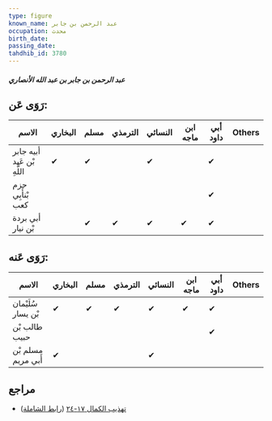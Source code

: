 ```yaml
---
type: figure
known_name: عبد الرحمن بن جابر
occupation: محدث
birth_date:
passing_date:
tahdhib_id: 3780
---
```

##### عبد الرحمن بن جابر بن عبد الله الأنصاري

## رَوَى عَن:
| الاسم                      | البخاري | مسلم | الترمذي | النسائي | ابن ماجه | أبي داود | Others |
| -------------------------- | ------- | ---- | ------- | ------- | -------- | -------- | ------ |
| أبيه جابر بْن عَبد اللَّهِ | ✔       | ✔    |         | ✔       |          | ✔        |        |
| حزم بْنأَبِي كعب           |         |      |         |         |          | ✔        |        |
| أبي بردة بْن نيار          |         | ✔    | ✔       | ✔       | ✔        | ✔        |        |
## رَوَى عَنه:
| الاسم              | البخاري | مسلم | الترمذي | النسائي | ابن ماجه | أبي داود | Others |
| ------------------ | ------- | ---- | ------- | ------- | -------- | -------- | ------ |
| سُلَيْمان بْن يسار | ✔       | ✔    | ✔       | ✔       | ✔        | ✔        |        |
| طالب بْن حبيب      |         |      |         |         |          | ✔        |        |
| مسلم بْن أَبي مريم | ✔       |      |         | ✔       |          |          |        |
## مراجع
- [تهذيب الكمال ١٧-٢٤](obsidian://open?vault=Tahdhib-al-Kamal&file=Figures/٣٧٨٠-عبد%20الرحمن%20بن%20جابر%20بن%20عبد%20الله%20الأنصاري) ([رابط الشاملة](https://shamela.ws/book/3722/8574))